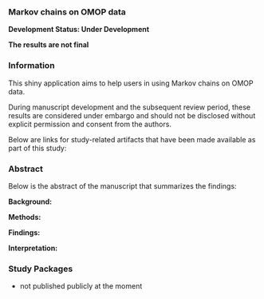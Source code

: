 ### Markov chains on OMOP data

**Development Status: Under Development**

**The results are not final**


### Information



This shiny application aims to help users in using Markov chains on OMOP data.

During manuscript development and the subsequent review period, these results are considered under embargo and should not be disclosed without explicit permission and consent from the authors.



Below are links for study-related artifacts that have been made available as part of this study:






### Abstract 


Below is the abstract of the manuscript that summarizes the findings:



**Background:**  


**Methods:** 

**Findings:** 


**Interpretation:**



### Study Packages

- not published publicly at the moment


